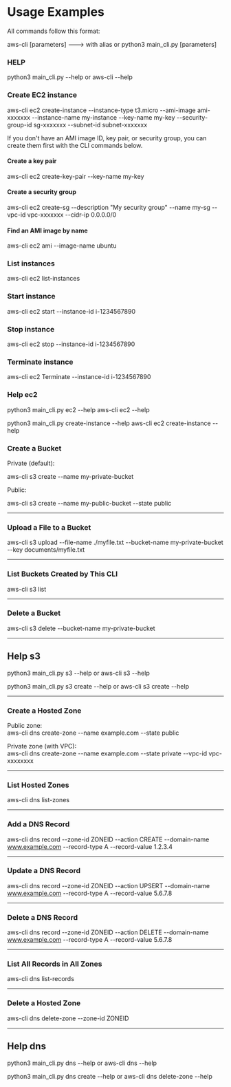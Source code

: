 # Usage Examples

All commands follow this format:

aws-cli <resource> <action> [parameters] ---> with alias
or
python3 main_cli.py <resource> <action> [parameters] 

### HELP
python3 main_cli.py --help or aws-cli --help

### Create EC2 instance

aws-cli ec2 create-instance --instance-type t3.micro --ami-image ami-xxxxxxx --instance-name my-instance --key-name my-key --security-group-id sg-xxxxxxx --subnet-id subnet-xxxxxxx

If you don't have an AMI image ID, key pair, or security group, you can create them first with the CLI commands below.

#### Create a key pair
aws-cli ec2 create-key-pair --key-name my-key

#### Create a security group
aws-cli ec2 create-sg --description "My security group" --name my-sg --vpc-id vpc-xxxxxxx --cidr-ip 0.0.0.0/0

#### Find an AMI image by name
aws-cli ec2 ami --image-name ubuntu
 
### List instances
aws-cli ec2 list-instances

### Start instance
aws-cli ec2 start --instance-id i-1234567890

### Stop instance
aws-cli ec2 stop --instance-id i-1234567890

### Terminate instance
aws-cli ec2 Terminate --instance-id i-1234567890

### Help ec2
python3 main_cli.py ec2 --help aws-cli ec2 --help

python3 main_cli.py create-instance --help aws-cli ec2 create-instance --help


###  Create a Bucket

Private (default):  

aws-cli s3 create --name my-private-bucket

Public:  

aws-cli s3 create --name my-public-bucket --state public

---

### Upload a File to a Bucket

aws-cli s3 upload --file-name ./myfile.txt --bucket-name my-private-bucket --key documents/myfile.txt

---

### List Buckets Created by This CLI

aws-cli s3 list

---

### Delete a Bucket

aws-cli s3 delete --bucket-name my-private-bucket

---

## Help s3
python3 main_cli.py s3 --help or aws-cli s3 --help  

python3 main_cli.py s3 create --help or aws-cli s3 create --help

---

### Create a Hosted Zone

Public zone:  
aws-cli dns create-zone --name example.com --state public

Private zone (with VPC):  
aws-cli dns create-zone --name example.com --state private --vpc-id vpc-xxxxxxxx

---

### List Hosted Zones

aws-cli dns list-zones

---

### Add a DNS Record

aws-cli dns record --zone-id ZONEID --action CREATE --domain-name www.example.com --record-type A --record-value 1.2.3.4

---

### Update a DNS Record

aws-cli dns record --zone-id ZONEID --action UPSERT --domain-name www.example.com --record-type A --record-value 5.6.7.8

---

### Delete a DNS Record

aws-cli dns record --zone-id ZONEID --action DELETE --domain-name www.example.com --record-type A --record-value 5.6.7.8

---

### List All Records in All Zones

aws-cli dns list-records

---

### Delete a Hosted Zone

aws-cli dns delete-zone --zone-id ZONEID

---

## Help dns
python3 main_cli.py dns --help or aws-cli dns  --help  

python3 main_cli.py dns create --help or aws-cli dns delete-zone --help

